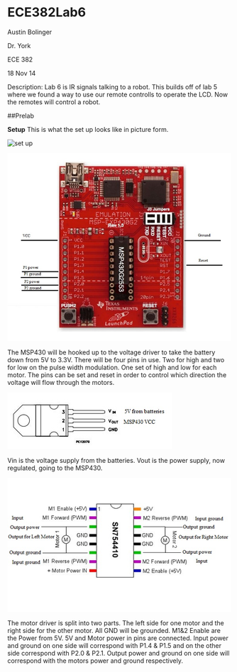 ECE382Lab6
==========
Austin Bolinger

Dr. York

ECE 382

18 Nov 14


Description: Lab 6 is IR signals talking to a robot. This builds off of lab 5 where we found a way to use our remote controlls to operate the LCD. Now the remotes will control a robot.


##Prelab

**Setup**
This is what the set up looks like in picture form.

![set up]( https://github.com/Austinbolinger/ECE382Lab6/blob/master/Setup1.jpg?raw=true "Set Up" )

![MSP430]( https://github.com/Austinbolinger/ECE382Lab6/blob/master/MSP430.JPG?raw=true "MSP430" )

The MSP430 will be hooked up to the voltage driver to take the battery down from 5V to 3.3V. There will be four pins in use. Two for high and two for low on the pulse width modulation. One set of high and low for each motor. The pins can be set and reset in order to control which direction the voltage will flow through the motors.

![Voltage Regulator]( https://github.com/Austinbolinger/ECE382Lab6/blob/master/voltageRegulator.JPG?raw=true "Voltage Regulator" )

Vin is the voltage supply from the batteries. Vout is the power supply, now regulated, going to the MSP430.

![Motor Driver]( https://github.com/Austinbolinger/ECE382Lab6/blob/master/motorDriver.jpg?raw=true "Motor Driver" )

The motor driver is split into two parts. The left side for one motor and the right side for the other motor. All GND will be grounded. M1&2 Enable are the Power from 5V. 5V and Motor power in pins are connected. Input power and ground on one side will correspond with P1.4 & P1.5 and on the other side correspond with P2.0 & P2.1. Output power and ground on one side will correspond with the motors power and ground respectively.

